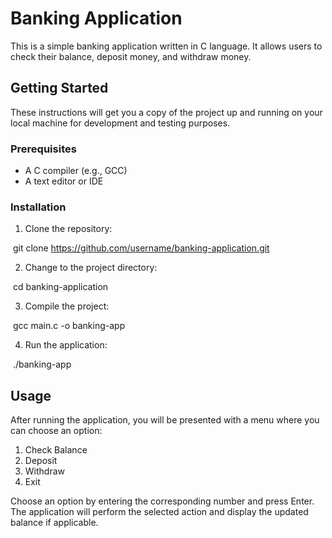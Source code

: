 # Banking Application

This is a simple banking application written in C language. It allows users to check their balance, deposit money, and withdraw money.

## Getting Started

These instructions will get you a copy of the project up and running on your local machine for development and testing purposes.

### Prerequisites

- A C compiler (e.g., GCC)
- A text editor or IDE

### Installation

1. Clone the repository:


​
git clone https://github.com/username/banking-application.git
​


2. Change to the project directory:


​
cd banking-application
​


3. Compile the project:


​
gcc main.c -o banking-app
​


4. Run the application:


​
./banking-app
​


## Usage

After running the application, you will be presented with a menu where you can choose an option:

1. Check Balance
2. Deposit
3. Withdraw
4. Exit

Choose an option by entering the corresponding number and press Enter. The application will perform the selected action and display the updated balance if applicable.

